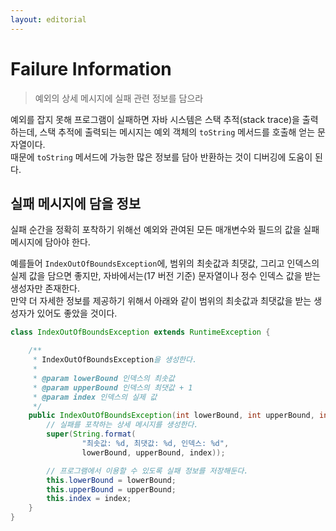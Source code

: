 ```yaml
---
layout: editorial
---
```


# Failure Information

> 예외의 상세 메시지에 실패 관련 정보를 담으라

예외를 잡지 못해 프로그램이 실패하면 자바 시스템은 스택 추적(stack trace)을 출력하는데, 스택 추적에 출력되는 메시지는 예외 객체의 `toString` 메서드를 호출해 얻는 문자열이다.  
때문에 `toString` 메서드에 가능한 많은 정보를 담아 반환하는 것이 디버깅에 도움이 된다.

## 실패 메시지에 담을 정보

실패 순간을 정확히 포착하기 위해선 예외와 관여된 모든 매개변수와 필드의 값을 실패 메시지에 담아야 한다.

예를들어 `IndexOutOfBoundsException`에, 범위의 최솟값과 최댓값, 그리고 인덱스의 실제 값을 담으면 좋지만, 자바에서는(17 버전 기준) 문자열이나 정수 인덱스 값을 받는 생성자만 존재한다.  
만약 더 자세한 정보를 제공하기 위해서 아래와 같이 범위의 최솟값과 최댓값을 받는 생성자가 있어도 좋았을 것이다.

```java
class IndexOutOfBoundsException extends RuntimeException {

    /**
     * IndexOutOfBoundsException을 생성한다.
     * 
     * @param lowerBound 인덱스의 최솟값
     * @param upperBound 인덱스의 최댓값 + 1
     * @param index 인덱스의 실제 값
     */
    public IndexOutOfBoundsException(int lowerBound, int upperBound, int index) {
        // 실패를 포착하는 상세 메시지를 생성한다.
        super(String.format(
                "최솟값: %d, 최댓값: %d, 인덱스: %d",
                lowerBound, upperBound, index));

        // 프로그램에서 이용할 수 있도록 실패 정보를 저장해둔다.
        this.lowerBound = lowerBound;
        this.upperBound = upperBound;
        this.index = index;
    }
}
```
